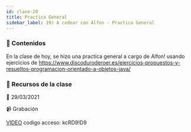 ```yaml
---
id: clase-20
title: Practica General
sidebar_label: 19) A codear con Alfon - Practica General 
---
```




### 📝 Contenidos

En la clase de hoy, se hizo una practica general a cargo de Alfon! usando ejercicios de https://www.discoduroderoer.es/ejercicios-propuestos-y-resueltos-programacion-orientado-a-objetos-java/


### 🚀 Recursos de la clase

📆 29/03/2021

📹 Grabación

[VIDEO](https://us02web.zoom.us/rec/share/ZAjSH6wo22QDqftRer9BCpoEns70hWo9imAhQ0rPz9ZqEYjrFsx9RQHHeiEBzdXC.oq287iBX98XhgXJb)
codigo acceso: kcRD9!D9
